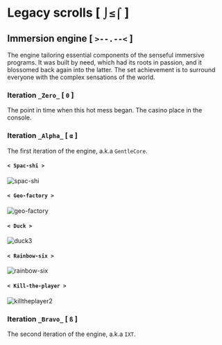 # Legacy scrolls [ `⌡≤⌠` ]

## Immersion engine [ `>--.--<` ]
The engine tailoring essential components of the senseful immersive programs. It was built by need, which had its roots in passion, and it blossomed back again into the latter. The set achievement is to surround everyone with the complex sensations of the world. 

### Iteration `_Zero_` [ `0` ]
The point in time when this hot mess began. The casino place in the console.

### Iteration `_Alpha_` [ `α` ]
The first iteration of the engine, a.k.a `GentleCore`.

#### `< Spac-shi >`

![spac-shi](https://github.com/user-attachments/assets/fc78e5f7-7834-484f-b7ef-4c47c3af3b51)

#### `< Geo-factory >`

![geo-factory](https://github.com/user-attachments/assets/61c8354f-8e53-4888-9e44-838319f2ec50)

#### `< Duck >`

![duck3](https://github.com/user-attachments/assets/d01784df-5431-448e-8e46-7220610843bc)

#### `< Rainbow-six >`

![rainbow-six](https://github.com/user-attachments/assets/1607d896-2a27-4bd2-964d-cebb8021e18f)

#### `< Kill-the-player >`

![killtheplayer2](https://github.com/user-attachments/assets/bbc4f7c1-6ec1-4e62-95bd-5d500a58b960)

### Iteration `_Bravo_` [ `ß` ]
The second iteration of the engine, a.k.a `IXT`.

